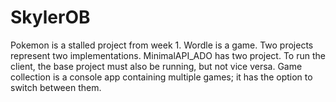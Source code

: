 # SkylerOB
Pokemon is a stalled project from week 1.
Wordle is a game. Two projects represent two implementations.
MinimalAPI_ADO has two project. To run the client, the base project must also be running, but not vice versa.
Game collection is a console app containing multiple games; it has the option to switch between them.
